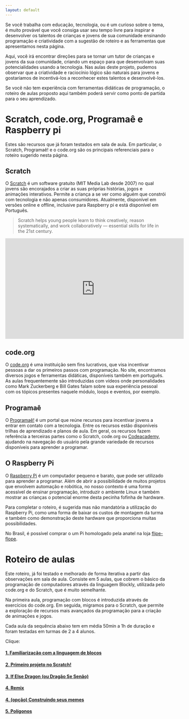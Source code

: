 ```yaml
---
layout: default
---
```


Se você trabalha com educação, tecnologia, ou é um curioso sobre o tema, é muito provável que você consiga usar seu tempo livre para inspirar e desenvolver os talentos de crianças e jovens de sua comunidade ensinando programação e criatividade com a sugestão de roteiro e as ferramentas que apresentamos nesta página.

Aqui, você irá encontrar direções para se tornar um tutor de crianças e jovens da sua comunidade, criando um espaço para que desenvolvam suas potencialidades usando a tecnologia. Nas aulas deste projeto, pudemos observar que a criatividade e raciocínio lógico são naturais para jovens e gostaríamos de incentivá-los a reconhecer estes talentos e desenvolvê-los.

Se você não tem experiência com ferramentas didáticas de programação, o roteiro de aulas proposto aqui também poderá servir como ponto de partida para o seu aprendizado. 

# Scratch, code.org, Programaê e Raspberry pi

Estes são recursos que já foram testados em sala de aula. Em particular, o Scratch, Programaê! e o code.org são os principais referenciais para o roteiro sugerido nesta página.

## Scratch

O [Scratch](https://scratch.mit.edu/) é um software gratuito (MIT Media Lab desde 2007) no qual jovens são encorajados a criar as suas próprias histórias, jogos e animações interativos. Permite a criança a se ver como alguém que constrói com tecnologia e não apenas consumidores. Atualmente, disponível em versões online e offline, inclusive para Raspberry pi e está disponível em Português.

> Scratch helps young people learn to think creatively, reason systematically, and work collaboratively — essential skills for life in the 21st century.

<iframe width="560" height="315" src="https://www.youtube.com/embed/-SjuiawRMU4" frameborder="0" allow="autoplay; encrypted-media" allowfullscreen></iframe>

## code.org

O [code.org](https://code.org/) é uma instituição sem fins lucrativos, que visa incentivar pessoas a dar os primeiros passos com programação. No site, encontramos diversos jogos e ferramentas didáticas, disponíveis também em português. As aulas frequentemente são introduzidas com vídeos onde personalidades como Mark Zuckerberg e Bill Gates falam sobre sua experiência pessoal com os tópicos presentes naquele módulo, loops e eventos, por exemplo.

## Programaê

O [Programaê!](http://programae.org.br/) é um portal que reúne recursos para incentivar jovens a entrar em contato com a tecnologia. Entre os recursos estão disponíveis trilhas de aprendizado e planos de aula. Em geral, os recursos fazem referência a terceiras partes como o Scratch, code.org ou [Codeacademy](https://www.codecademy.com/pt-BR/learn), ajudando na navegação do usuário pela grande variedade de recursos disponíveis para aprender a programar.


## O Raspberry Pi

O [Raspberry Pi](https://www.raspberrypi.org/) é um computador pequeno e barato, que pode ser utilizado para aprender a programar. Além de abrir a possibilidade de muitos projetos que envolvem automação e robótica, no nosso contexto é uma forma acessível de ensinar programação, introduzir o ambiente Linux e também mostrar as crianças o potencial enorme desta pecinha fofinha de hardware.

Para completar o roteiro, é sugerida mas não mandatória a utilização do Raspberry Pi, como uma forma de baixar os custos de montagem da turma e também como demonstração deste hardware que proporciona muitas possibilidades.

No Brasil, é possível comprar o um Pi homologado pela anatel na loja [flipe-flope](https://www.filipeflop.com/).

# Roteiro de aulas

Este roteiro, já foi testado e melhorado de forma iterativa a partir das observações em sala de aula. Consiste em 5 aulas, que cobrem o básico da programação de computadores através da linguagem Blockly, utilizada pelo code.org e do Scratch, que é muito semelhante.

Na primeira aula, programação com blocos é introduzida através de exercícios do code.org. Em seguida, migramos para o Scratch, que permite a exploração de recursos mais avançados da programação para a criação de animações e jogos.

Cada aula da sequência abaixo tem em média 50min a 1h de duração e foram testadas em turmas de 2 a 4 alunos.

Clique:

#### [1. Familiarização com a linguagem de blocos](./aula-intro.html)

#### [2. Primeiro projeto no Scratch!](./aula-primeiro-projeto-scratch.html)

#### [3. If Else Dragon (ou Dragão Se Senão)](./aula-if-else.html)

#### [4. Remix](./aula-remix.html)

#### [4. (opção) Construindo seus memes](./aula-memes.html)

#### [5. Polígonos](./aula-desafio.html)


